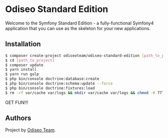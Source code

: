 Odiseo Standard Edition
========================

Welcome to the Symfony Standard Edition - a fully-functional Symfony4
application that you can use as the skeleton for your new applications.

Installation
------------

```bash
$ composer create-project odiseoteam/odiseo-standard-edition [path_to_project]
$ cd [path_to_project]
$ composer update
$ yarn install
$ yarn run gulp
$ php bin/console doctrine:database:create
$ php bin/console doctrine:schema:update --force
$ php bin/console doctrine:fixtures:load
$ rm -rf var/cache var/logs && mkdir var/cache var/logs && chmod -R 777 var/cache var/logs
```

GET FUN!!!

Authors
-------

Project by [Odiseo Team](https://odiseo.com.ar).
